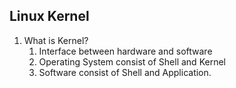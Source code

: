 ## Linux Kernel

1.  What is Kernel?
    1.  Interface between hardware and software
    2.  Operating System consist of Shell and Kernel
    3.  Software consist of Shell and Application.
